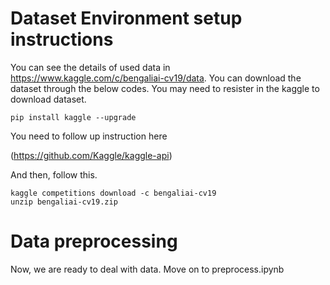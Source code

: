 # Dataset Environment setup instructions

You can see the details of used data in 
https://www.kaggle.com/c/bengaliai-cv19/data. You can download the dataset through the below codes. You may need to resister in the kaggle to download dataset.

```
pip install kaggle --upgrade
```

You need to follow up instruction here

(https://github.com/Kaggle/kaggle-api)

And then, follow this.
```
kaggle competitions download -c bengaliai-cv19
unzip bengaliai-cv19.zip 
```

# Data preprocessing

Now, we are ready to deal with data.
Move on to preprocess.ipynb